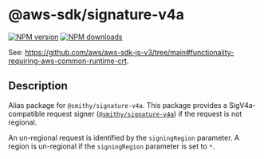 # @aws-sdk/signature-v4a

[![NPM version](https://img.shields.io/npm/v/@aws-sdk/signature-v4a/latest.svg)](https://www.npmjs.com/package/@aws-sdk/signature-v4a)
[![NPM downloads](https://img.shields.io/npm/dm/@aws-sdk/signature-v4a.svg)](https://www.npmjs.com/package/@aws-sdk/signature-v4a)

See: https://github.com/aws/aws-sdk-js-v3/tree/main#functionality-requiring-aws-common-runtime-crt.

## Description

Alias package for `@smithy/signature-v4a`. This package provides a SigV4a-compatible request signer ([`@smithy/signature-v4a`](https://www.npmjs.com/package/@smithy/signature-v4a)) if the request is not regional.

An un-regional request is identified by the `signingRegion` parameter. A region is un-regional if the `signingRegion`
parameter is set to `*`.
